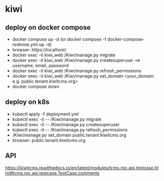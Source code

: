 # kiwi

## deploy on docker compose
- docker compose up -d (or docker compose -f docker-compose-redmine.yml up -d)
- browser: https://localhost/
- docker exec -it kiwi_web /Kiwi/manage.py migrate
- docker exec -it kiwi_web /Kiwi/manage.py createsuperuser ==> username, email, password
- docker exec -it kiwi_web /Kiwi/manage.py refresh_permissions
- docker exec -it kiwi_web /Kiwi/manage.py set_domain <your_domain: e.g. public.tenant.kiwitcms.org>
- docker compose down

## deploy on k8s
- kubectl apply -f deployment.yml
- kubectl exec -it <kiwi-web-pod> -- /Kiwi/manage.py migrate
- kubectl exec -it <kiwi-web-pod> -- /Kiwi/manage.py createsuperuser
- kubectl exec -it <kiwi-web-pod> -- /Kiwi/manage.py refresh_permissions
- /Kiwi/manage.py set_domain public.tenant.kiwitcms.org
- browser: public.tenant.kiwitcms.org

## API
https://kiwitcms.readthedocs.io/en/latest/modules/tcms.rpc.api.testcase.html#tcms.rpc.api.testcase.TestCase.comments
